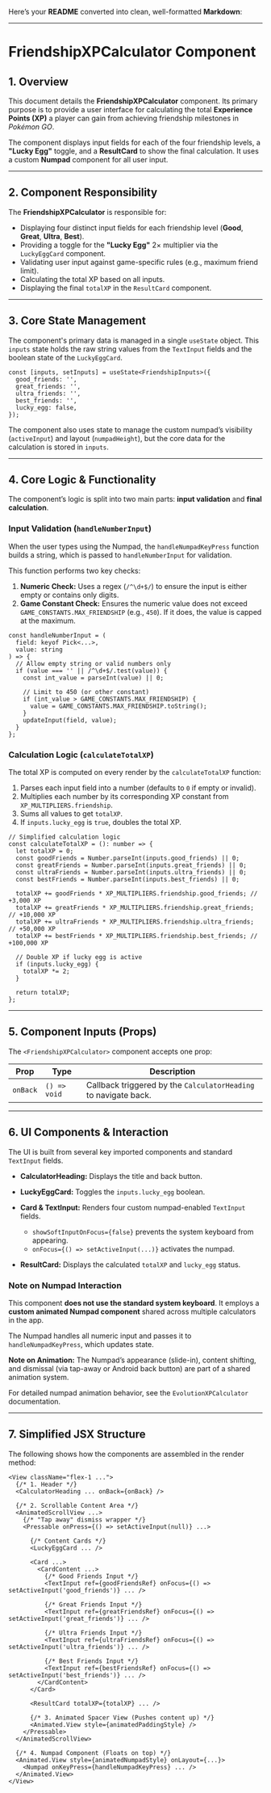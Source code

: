 Here’s your **README** converted into clean, well-formatted **Markdown**:

---

# FriendshipXPCalculator Component

## 1. Overview

This document details the **FriendshipXPCalculator** component.
Its primary purpose is to provide a user interface for calculating the total **Experience Points (XP)** a player can gain from achieving friendship milestones in *Pokémon GO*.

The component displays input fields for each of the four friendship levels, a **"Lucky Egg"** toggle, and a **ResultCard** to show the final calculation.
It uses a custom **Numpad** component for all user input.

---

## 2. Component Responsibility

The **FriendshipXPCalculator** is responsible for:

* Displaying four distinct input fields for each friendship level (**Good**, **Great**, **Ultra**, **Best**).
* Providing a toggle for the **"Lucky Egg"** 2× multiplier via the `LuckyEggCard` component.
* Validating user input against game-specific rules (e.g., maximum friend limit).
* Calculating the total XP based on all inputs.
* Displaying the final `totalXP` in the `ResultCard` component.

---

## 3. Core State Management

The component's primary data is managed in a single `useState` object.
This `inputs` state holds the raw string values from the `TextInput` fields and the boolean state of the `LuckyEggCard`.

```tsx
const [inputs, setInputs] = useState<FriendshipInputs>({
  good_friends: '',
  great_friends: '',
  ultra_friends: '',
  best_friends: '',
  lucky_egg: false,
});
```

The component also uses state to manage the custom numpad’s visibility (`activeInput`) and layout (`numpadHeight`), but the core data for the calculation is stored in `inputs`.

---

## 4. Core Logic & Functionality

The component’s logic is split into two main parts: **input validation** and **final calculation**.

### Input Validation (`handleNumberInput`)

When the user types using the Numpad, the `handleNumpadKeyPress` function builds a string, which is passed to `handleNumberInput` for validation.

This function performs two key checks:

1. **Numeric Check:** Uses a regex (`/^\d+$/`) to ensure the input is either empty or contains only digits.
2. **Game Constant Check:** Ensures the numeric value does not exceed `GAME_CONSTANTS.MAX_FRIENDSHIP` (e.g., `450`).
   If it does, the value is capped at the maximum.

```tsx
const handleNumberInput = (
  field: keyof Pick<...>,
  value: string
) => {
  // Allow empty string or valid numbers only
  if (value === '' || /^\d+$/.test(value)) {
    const int_value = parseInt(value) || 0;
    
    // Limit to 450 (or other constant)
    if (int_value > GAME_CONSTANTS.MAX_FRIENDSHIP) {
      value = GAME_CONSTANTS.MAX_FRIENDSHIP.toString();
    }
    updateInput(field, value);
  }
};
```

### Calculation Logic (`calculateTotalXP`)

The total XP is computed on every render by the `calculateTotalXP` function:

1. Parses each input field into a number (defaults to `0` if empty or invalid).
2. Multiplies each number by its corresponding XP constant from `XP_MULTIPLIERS.friendship`.
3. Sums all values to get `totalXP`.
4. If `inputs.lucky_egg` is `true`, doubles the total XP.

```tsx
// Simplified calculation logic
const calculateTotalXP = (): number => {
  let totalXP = 0;
  const goodFriends = Number.parseInt(inputs.good_friends) || 0;
  const greatFriends = Number.parseInt(inputs.great_friends) || 0;
  const ultraFriends = Number.parseInt(inputs.ultra_friends) || 0;
  const bestFriends = Number.parseInt(inputs.best_friends) || 0;

  totalXP += goodFriends * XP_MULTIPLIERS.friendship.good_friends; // +3,000 XP
  totalXP += greatFriends * XP_MULTIPLIERS.friendship.great_friends; // +10,000 XP
  totalXP += ultraFriends * XP_MULTIPLIERS.friendship.ultra_friends; // +50,000 XP
  totalXP += bestFriends * XP_MULTIPLIERS.friendship.best_friends; // +100,000 XP

  // Double XP if lucky egg is active
  if (inputs.lucky_egg) {
    totalXP *= 2;
  }

  return totalXP;
};
```

---

## 5. Component Inputs (Props)

The `<FriendshipXPCalculator>` component accepts one prop:

| Prop     | Type         | Description                                                     |
| -------- | ------------ | --------------------------------------------------------------- |
| `onBack` | `() => void` | Callback triggered by the `CalculatorHeading` to navigate back. |

---

## 6. UI Components & Interaction

The UI is built from several key imported components and standard `TextInput` fields.

* **CalculatorHeading:** Displays the title and back button.
* **LuckyEggCard:** Toggles the `inputs.lucky_egg` boolean.
* **Card & TextInput:** Renders four custom numpad-enabled `TextInput` fields.

  * `showSoftInputOnFocus={false}` prevents the system keyboard from appearing.
  * `onFocus={() => setActiveInput(...)}` activates the numpad.
* **ResultCard:** Displays the calculated `totalXP` and `lucky_egg` status.

### Note on Numpad Interaction

This component **does not use the standard system keyboard**.
It employs a **custom animated Numpad component** shared across multiple calculators in the app.

The Numpad handles all numeric input and passes it to `handleNumpadKeyPress`, which updates state.

**Note on Animation:**
The Numpad’s appearance (slide-in), content shifting, and dismissal (via tap-away or Android back button) are part of a shared animation system.

For detailed numpad animation behavior, see the `EvolutionXPCalculator` documentation.

---

## 7. Simplified JSX Structure

The following shows how the components are assembled in the render method:

```tsx
<View className="flex-1 ...">
  {/* 1. Header */}
  <CalculatorHeading ... onBack={onBack} />

  {/* 2. Scrollable Content Area */}
  <AnimatedScrollView ...>
    {/* "Tap away" dismiss wrapper */}
    <Pressable onPress={() => setActiveInput(null)} ...>
      
      {/* Content Cards */}
      <LuckyEggCard ... />

      <Card ...>
        <CardContent ...>
          {/* Good Friends Input */}
          <TextInput ref={goodFriendsRef} onFocus={() => setActiveInput('good_friends')} ... />
          
          {/* Great Friends Input */}
          <TextInput ref={greatFriendsRef} onFocus={() => setActiveInput('great_friends')} ... />
          
          {/* Ultra Friends Input */}
          <TextInput ref={ultraFriendsRef} onFocus={() => setActiveInput('ultra_friends')} ... />
          
          {/* Best Friends Input */}
          <TextInput ref={bestFriendsRef} onFocus={() => setActiveInput('best_friends')} ... />
        </CardContent>
      </Card>

      <ResultCard totalXP={totalXP} ... />

      {/* 3. Animated Spacer View (Pushes content up) */}
      <Animated.View style={animatedPaddingStyle} />
    </Pressable>
  </AnimatedScrollView>

  {/* 4. Numpad Component (Floats on top) */}
  <Animated.View style={animatedNumpadStyle} onLayout={...}>
    <Numpad onKeyPress={handleNumpadKeyPress} ... />
  </Animated.View>
</View>
```